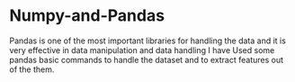 # Numpy-and-Pandas
Pandas is one of the most important libraries for handling the data and it is very effective in data manipulation and data handling
I have Used some pandas basic commands to handle the dataset and to extract features out of the them.
